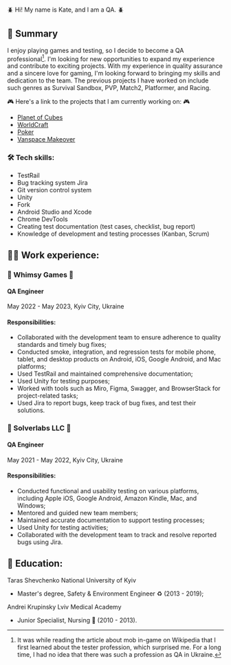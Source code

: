 :beetle:	 Hi! My name is Kate, and I am a QA. :beetle:	
## :pushpin: Summary
I enjoy playing games and testing, so I decide to become a QA professional[^1]. 
I'm looking for new opportunities to expand my experience and contribute to exciting projects. With my experience in quality assurance and a sincere love for gaming, I'm looking forward to bringing my skills and dedication to the team. 
The previous projects I have worked on include such genres as Survival Sandbox, PVP, Match2, Platformer, and Racing.

[^1]: It was while reading the article about mob in-game on Wikipedia that I first learned about the tester profession, which surprised me. For a long time, I had no idea that there was such a profession as QA in Ukraine.

:video_game: Here's a link to the projects that I am currently working on: :video_game:	
- [Planet of Cubes](https://play.google.com/store/apps/details?id=com.slgames.plnt)
- [WorldCraft](https://play.google.com/store/apps/details?id=com.craftgames.worldcrft)
- [Poker](https://play.google.com/store/apps/details?id=com.slgames.poker)
- [Vanspace Makeover](https://play.google.com/store/apps/details?id=com.MunchieGames.VanMakeover) 

### :hammer_and_wrench: Tech skills: 
- TestRail
- Bug tracking system Jira
- Git version control system
- Unity
- Fork
- Android Studio and Xcode
- Chrome DevTools
- Creating test documentation (test cases, checklist, bug report)
- Knowledge of development and testing processes (Kanban, Scrum)

## :woman_technologist:	 Work experience:
### :raccoon:	Whimsy Games :raccoon:	
#### QA Engineer 
May 2022 - May 2023, Kyiv City, Ukraine
#### Responsibilities: 
- Collaborated with the development team to ensure adherence to quality standards and timely bug fixes;
- Conducted smoke, integration, and regression tests for mobile phone, tablet, and desktop products on Android, iOS, Google Android, and Mac platforms;
- Used TestRail and maintained comprehensive documentation;
- Used Unity for testing purposes;
- Worked with tools such as Miro, Figma, Swagger, and BrowserStack for project-related tasks;
- Used Jira to report bugs, keep track of bug fixes, and test their solutions.

### :ice_cube: Solverlabs LLC :ice_cube:	
#### QA Engineer
May 2021 - May 2022, Kyiv City, Ukraine
#### Responsibilities: 
- Conducted functional and usability testing on various platforms, including Apple iOS, Google Android, Amazon Kindle, Mac, and Windows;
- Mentored and guided new team members;
- Maintained accurate documentation to support testing processes;
- Used Unity for testing activities;
- Collaborated with the development team to track and resolve reported bugs using Jira.

## :notebook:	Education:	
Taras Shevchenko National University of Kyiv
- Master's degree, Safety & Environment Engineer :recycle: (2013 - 2019);

Andrei Krupinsky Lviv Medical Academy
- Junior Specialist, Nursing :syringe: (2010 - 2013). 
